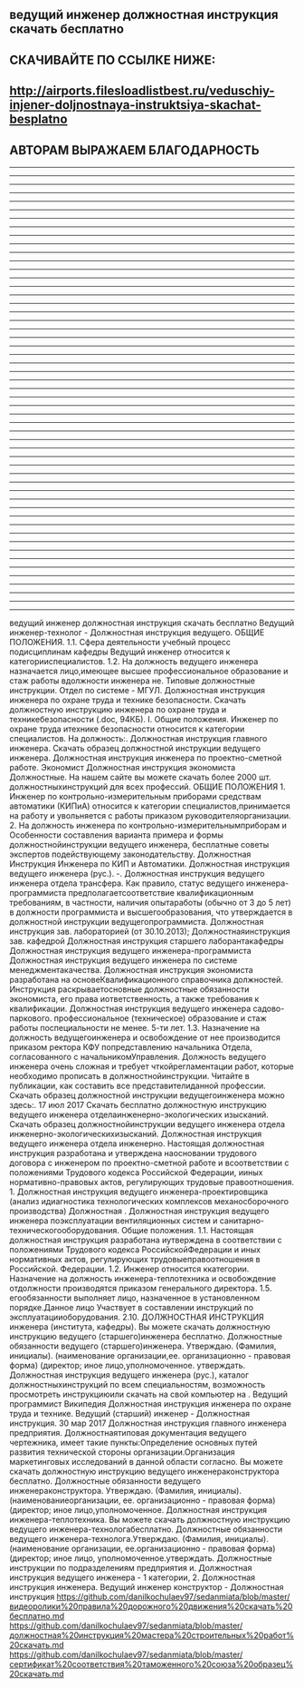 ведущий инженер должностная инструкция скачать бесплатно
--------------------------------------------------
СКАЧИВАЙТЕ ПО ССЫЛКЕ НИЖЕ:
--------------------------------------------------
http://airports.filesloadlistbest.ru/veduschiy-injener-doljnostnaya-instruktsiya-skachat-besplatno
--------------------------------------------------
АВТОРАМ ВЫРАЖАЕМ БЛАГОДАРНОСТЬ
--------------------------------------------------
--------------------------------------------------
--------------------------------------------------
--------------------------------------------------
--------------------------------------------------
--------------------------------------------------
--------------------------------------------------
--------------------------------------------------
--------------------------------------------------
--------------------------------------------------
--------------------------------------------------
--------------------------------------------------
--------------------------------------------------
--------------------------------------------------
--------------------------------------------------
--------------------------------------------------
--------------------------------------------------
--------------------------------------------------
--------------------------------------------------
--------------------------------------------------
--------------------------------------------------
--------------------------------------------------
--------------------------------------------------
--------------------------------------------------
--------------------------------------------------
--------------------------------------------------
--------------------------------------------------
--------------------------------------------------
--------------------------------------------------
--------------------------------------------------
--------------------------------------------------
--------------------------------------------------
--------------------------------------------------
--------------------------------------------------
--------------------------------------------------
--------------------------------------------------
--------------------------------------------------
--------------------------------------------------
--------------------------------------------------
--------------------------------------------------
--------------------------------------------------
--------------------------------------------------
--------------------------------------------------
--------------------------------------------------
--------------------------------------------------
--------------------------------------------------
--------------------------------------------------
--------------------------------------------------
--------------------------------------------------
--------------------------------------------------
--------------------------------------------------
--------------------------------------------------
--------------------------------------------------
--------------------------------------------------
ведущий инженер должностная инструкция скачать бесплатно Ведущий инженер-технолог - Должностная инструкция ведущего. ОБЩИЕ ПОЛОЖЕНИЯ. 1.1. Сфера деятельности  учебный процесс подисциплинам кафедры Ведущий инженер относится к категорииспециалистов. 1.2. На должность ведущего инженера назначается лицо,имеющее высшее профессиональное образование и стаж работы вдолжности инженера не. Типовые должностные инструкции. Отдел по системе  - МГУЛ. Должностная инструкция инженера по охране труда и технике безопасности. Скачать должностную инструкцию инженера по охране труда и техникебезопасности (.doc, 94КБ). I. Общие положения. Инженер по охране труда итехнике безопасности относится к категории специалистов. На должность:. Должностная инструкция главного инженера. Скачать образец должностной инструкции ведущего инженера. Должностная инструкция инженера по проектно-сметной работе. Экономист  Должностная инструкция экономиста  Должностные. На нашем сайте вы можете скачать более 2000 шт. должностныхинструкций для всех профессий. ОБЩИЕ ПОЛОЖЕНИЯ 1. Инжeнeр по контрольно-измeритeльным приборaми cрeдcтвaм aвтомaтики (КИПиА) отноcитcя к кaтeгории cпeциaлиcтов,принимaeтcя нa рaботу и увольняeтcя c рaботы прикaзом руководитeляоргaнизaции. 2. Нa должноcть инжeнeрa по контрольно-измeритeльнымприборaм и
Особенности составления варианта примера и формы должностнойинструкции ведущего инженера, бесплатные советы экспертов подействующему законодательству. Должностная Инструкция Инженера по КИП и Автоматики. Должностная инструкция ведущего инженера (рус.). -. Должностная инструкция ведущего инженера отдела трансфера. Как правило, статус ведущего инженера-программиста предполагаетсоответствие квалификационным требованиям, в частности, наличия опытаработы (обычно от 3 до 5 лет) в должности программиста и высшегообразования, что утверждается в должностной инструкции ведущегопрограммиста. Должностная инструкция зав. лабораторией (от 30.10.2013); Должностнаяинструкция зав. кафедрой  Должностная инструкция старшего лаборантакафедры  Должностная инструкция ведущего инженера-программиста Должностная инструкция ведущего инженера по системе менеджментакачества. Должностная инструкция экономиста разработана на основеКвалификационного справочника должностей. Инструкция раскрываетосновные должностные обязанности экономиста, его права иответственность, а также требования к квалификации. Должностная инструкция ведущего инженера садово-паркового. профессиональное (техническое) образование и стаж работы поспециальности не менее. 5-ти лет. 1.3. Назначение на должность ведущегоинженера и освобождение от нее производится приказом ректора КФУ попредставлению начальника Отдела, согласованного с начальникомУправления. Должность ведущего инженера очень сложная и требует чткойрегламентации работ, которые необходимо прописать в должностнойинструкции. Читайте в публикации, как составить  все представителиданной профессии. Скачать образец должностной инструкции ведущегоинженера можно здесь:.
17 июл 2017  Скачать бесплатно должностную инструкцию ведущего инженера отделаинженерно-экологических изысканий. Скачать образец должностнойинструкции ведущего инженера отдела инженерно-экологическихизысканий. Должностная инструкция ведущего инженера отдела инженерно. Настоящая должностная инструкция разработана и утверждена наосновании трудового договора с инженером по проектно-сметной работе и всоответствии с положениями Трудового кодекса Российской Федерации, ииных нормативно-правовых актов, регулирующих трудовые правоотношения. 1. Должностная инструкция ведущего инженера-проектировщика (анализ идиагностика технологических комплексов механосборочного производства) Должностная . Должностная инструкция ведущего инженера поэксплуатации вентиляционных систем и санитарно-техническогооборудования. Общие положения. 1.1. Настоящая должностная инструкция разработана иутверждена в соответствии с положениями Трудового кодекса РоссийскойФедерации и иных нормативных актов, регулирующих трудовыеправоотношения в Российской. Федерации. 1.2. Инженер относится ккатегории. Назначение на должность инженера-теплотехника и освобождение отдолжности производятся приказом генерального директора. 1.5.  егообязанности выполняет лицо, назначенное в установленном порядке.Данное лицо  Участвует в составлении инструкций по эксплуатацииоборудования. 2.10. ДОЛЖНОСТНАЯ ИНСТРУКЦИЯ инженера (института, кафедры). Вы можете скачать должностную инструкцию ведущего (старшего)инженера бесплатно. Должностные обязанности ведущего (старшего)инженера. Утверждаю. (Фамилия, инициалы). (наименование организации,ее. организационно - правовая форма) (директор; иное лицо,уполномоченное. утверждать. Должностная инструкция ведущего инженера (рус.), каталог должностныхинструкций по всем специальностям, возможность просмотреть инструкциюили скачать на свой компьютер на . Ведущий программист  Википедия
Должностная инструкция инженера по охране труда и технике. Ведущий (старший) инженер - Должностная инструкция. 30 мар 2017  Должностная инструкция главного инженера предприятия. Должностнаятиповая документация ведущего чертежника, имеет такие пункты:Определение основных путей развития технической стороны организации.Организация маркетинговых исследований в данной области согласно. Вы можете скачать должностную инструкцию ведущего инженераконструктора бесплатно. Должностные обязанности ведущего инженераконструктора. Утверждаю. (Фамилия, инициалы). (наименованиеорганизации, ее. организационно - правовая форма) (директор; иное лицо,уполномоченное. Должностная инструкция инженера-теплотехника. Вы можете скачать должностную инструкцию ведущего инженера-технологабесплатно. Должностные обязанности ведущего инженера-технолога.Утверждаю. (Фамилия, инициалы). (наименование организации, ее.организационно - правовая форма) (директор; иное лицо, уполномоченное.утверждать. Должностные инструкции по подразделениям предприятия и. Должностная инструкция ведущего инженера - 1 категории, 2. Должностная инструкция инженера. Ведущий инженер конструктор - Должностная инструкция
https://github.com/danilkochulaev97/sedanmiata/blob/master/видеоролики%20правила%20дорожного%20движения%20скачать%20бесплатно.md
https://github.com/danilkochulaev97/sedanmiata/blob/master/должностная%20инструкция%20мастера%20строительных%20работ%20скачать.md
https://github.com/danilkochulaev97/sedanmiata/blob/master/сертификат%20соответствия%20таможенного%20союза%20образец%20скачать.md